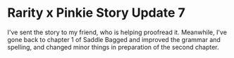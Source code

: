 # Rarity x Pinkie Story Update 7

I've sent the story to my friend, who is helping proofread it. Meanwhile, I've gone back to chapter 1 of Saddle Bagged and improved the grammar and spelling, and changed minor things in preparation of the second chapter.
